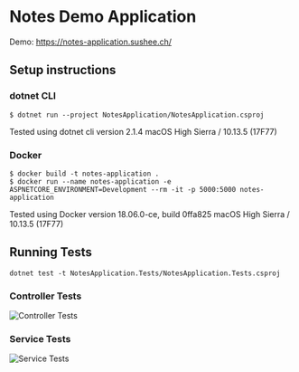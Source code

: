 # Notes Demo Application

Demo: https://notes-application.sushee.ch/

## Setup instructions

### dotnet CLI

```
$ dotnet run --project NotesApplication/NotesApplication.csproj
```

Tested using dotnet cli version 2.1.4
macOS High Sierra / 10.13.5 (17F77)

### Docker

```
$ docker build -t notes-application .
$ docker run --name notes-application -e ASPNETCORE_ENVIRONMENT=Development --rm -it -p 5000:5000 notes-application
```

Tested using Docker version 18.06.0-ce, build 0ffa825
macOS High Sierra / 10.13.5 (17F77)


## Running Tests

```
dotnet test -t NotesApplication.Tests/NotesApplication.Tests.csproj
```

### Controller Tests
![Controller Tests](https://raw.githubusercontent.com/chrigu-ebert/notes-application-mvc-example/master/controller-tests.png)

### Service Tests
![Service Tests](https://raw.githubusercontent.com/chrigu-ebert/notes-application-mvc-example/master/service-tests.png)
